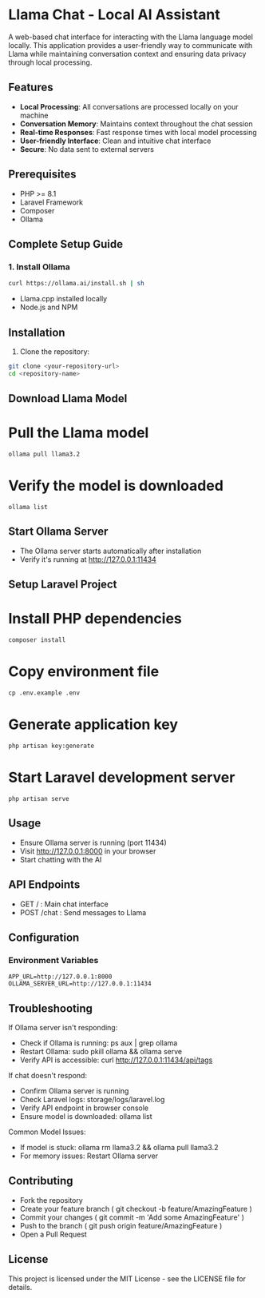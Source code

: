 # Llama Chat - Local AI Assistant

A web-based chat interface for interacting with the Llama language model locally. This application provides a user-friendly way to communicate with Llama while maintaining conversation context and ensuring data privacy through local processing.

## Features

- **Local Processing**: All conversations are processed locally on your machine
- **Conversation Memory**: Maintains context throughout the chat session
- **Real-time Responses**: Fast response times with local model processing
- **User-friendly Interface**: Clean and intuitive chat interface
- **Secure**: No data sent to external servers

## Prerequisites

- PHP >= 8.1
- Laravel Framework
- Composer
- Ollama

## Complete Setup Guide

### 1. Install Ollama

```bash
curl https://ollama.ai/install.sh | sh
```

- Llama.cpp installed locally
- Node.js and NPM

## Installation

1. Clone the repository:
```bash
git clone <your-repository-url>
cd <repository-name>
```
## Download Llama Model

# Pull the Llama model
```
ollama pull llama3.2
```

# Verify the model is downloaded
```
ollama list
```

## Start Ollama Server

- The Ollama server starts automatically after installation
- Verify it's running at http://127.0.0.1:11434

## Setup Laravel Project

# Install PHP dependencies
```
composer install
```

# Copy environment file
```
cp .env.example .env
```

# Generate application key
```
php artisan key:generate
```

# Start Laravel development server
```
php artisan serve
```

## Usage

- Ensure Ollama server is running (port 11434)
- Visit http://127.0.0.1:8000 in your browser
- Start chatting with the AI

## API Endpoints

- GET / : Main chat interface
- POST /chat : Send messages to Llama

## Configuration
### Environment Variables

```
APP_URL=http://127.0.0.1:8000
OLLAMA_SERVER_URL=http://127.0.0.1:11434
```

## Troubleshooting

If Ollama server isn't responding:

- Check if Ollama is running: ps aux | grep ollama
- Restart Ollama: sudo pkill ollama && ollama serve
- Verify API is accessible: curl http://127.0.0.1:11434/api/tags

If chat doesn't respond:

- Confirm Ollama server is running
- Check Laravel logs: storage/logs/laravel.log
- Verify API endpoint in browser console
- Ensure model is downloaded: ollama list

Common Model Issues:

- If model is stuck: ollama rm llama3.2 && ollama pull llama3.2
- For memory issues: Restart Ollama server

## Contributing
- Fork the repository
- Create your feature branch ( git checkout -b feature/AmazingFeature )
- Commit your changes ( git commit -m 'Add some AmazingFeature' )
- Push to the branch ( git push origin feature/AmazingFeature )
- Open a Pull Request

## License
This project is licensed under the MIT License - see the LICENSE file for details.